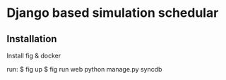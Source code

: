 Django based simulation schedular
=================================

Installation
------------

Install fig & docker

run:
  $ fig up
  $ fig run web python manage.py syncdb

